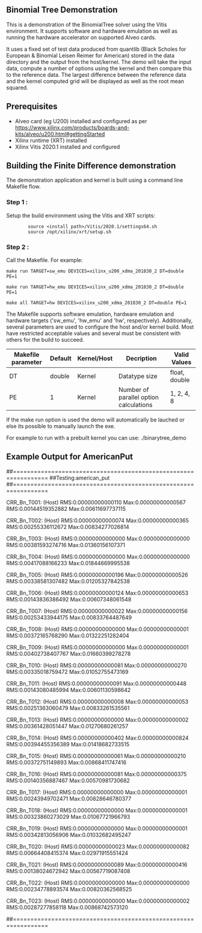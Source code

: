 ## Binomial Tree  Demonstration
This is a demonstration of the BinomialTree solver using the Vitis environment.  It supports software and hardware emulation as well as running the hardware accelerator on supported Alveo cards.

It uses a fixed set of test data produced from quantlib (Black Scholes for European & Binomial Leisen Reimer for American) stored in the data directory and the output from the host/kernel. The demo will take the input data, compute a number of options using the kernel and then compare this to the reference data.  The largest difference between the reference data and the kernel computed grid will be displayed as well as the root mean squared.

## Prerequisites
- Alveo card (eg U200) installed and configured as per https://www.xilinx.com/products/boards-and-kits/alveo/u200.html#gettingStarted
- Xilinx runtime (XRT) installed
- Xilinx Vitis 2020.1 installed and configured

## Building the Finite Difference demonstration
The demonstration application and kernel is built using a command line Makefile flow.

### Step 1 :
Setup the build environment using the Vitis and XRT scripts:

            source <install path>/Vitis/2020.1/settings64.sh
            source /opt/xilinx/xrt/setup.sh

### Step 2 :
Call the Makefile. For example:

	make run TARGET=sw_emu DEVICES=xilinx_u200_xdma_201830_2 DT=double PE=1

	make run TARGET=hw_emu DEVICES=xilinx_u200_xdma_201830_2 DT=double PE=1

	make all TARGET=hw DEVICES=xilinx_u200_xdma_201830_2 DT=double PE=1
        

The Makefile supports software emulation, hardware emulation and hardware targets ('sw_emu', 'hw_emu' and 'hw', respectively).  Additionally, several parameters are used to configure the host and/or kernel build. Most have restricted acceptable values and several must be consistent with others for the build to succeed.

| Makefile parameter | Default | Kernel/Host | Decription                                   | Valid Values                                |
|--------------------|---------|-------------|----------------------------------------------|---------------------------------------------|
|DT                  | double  | Kernel      | Datatype size			            | float,   double                             |
|PE                  | 1       | Kernel      | Number of parallel option calculations       | 1, 2, 4, 8                                  |



If the make run option is used the demo will automatically be lauched or else its possible to manually launch the exe.

For example to run with a prebuilt kernel you can use:
	    ./binarytree_demo


## Example Output for AmericanPut
##================================================================
##Testing:american_put
##================================================================

CRR_Bn_T001:  (Host) RMS:0.00000000000110 Max:0.00000000000567    RMS:0.00144519352882 Max:0.00611697737115

CRR_Bn_T002:  (Host) RMS:0.00000000000074 Max:0.00000000000365    RMS:0.00255336112672 Max:0.00834277026814

CRR_Bn_T003:  (Host) RMS:0.00000000000000 Max:0.00000000000000    RMS:0.00381593274716 Max:0.01360156107371

CRR_Bn_T004:  (Host) RMS:0.00000000000000 Max:0.00000000000000    RMS:0.00417088166233 Max:0.01844669995538

CRR_Bn_T005:  (Host) RMS:0.00000000000196 Max:0.00000000000526    RMS:0.00338581307482 Max:0.01205327842538

CRR_Bn_T006:  (Host) RMS:0.00000000000124 Max:0.00000000000653    RMS:0.00143836386492 Max:0.00607348061548

CRR_Bn_T007:  (Host) RMS:0.00000000000022 Max:0.00000000000156    RMS:0.00253433944175 Max:0.00833764487649

CRR_Bn_T008:  (Host) RMS:0.00000000000000 Max:0.00000000000001    RMS:0.00372165768290 Max:0.01322251282404

CRR_Bn_T009:  (Host) RMS:0.00000000000000 Max:0.00000000000001    RMS:0.00402738407767 Max:0.01660399278278

CRR_Bn_T010:  (Host) RMS:0.00000000000081 Max:0.00000000000270    RMS:0.00335018759472 Max:0.01052755473169

CRR_Bn_T011:  (Host) RMS:0.00000000000091 Max:0.00000000000448    RMS:0.00143080485994 Max:0.00601130598642

CRR_Bn_T012:  (Host) RMS:0.00000000000008 Max:0.00000000000053    RMS:0.00251363060479 Max:0.00833261535561

CRR_Bn_T013:  (Host) RMS:0.00000000000000 Max:0.00000000000002    RMS:0.00361428051447 Max:0.01270680261257

CRR_Bn_T014:  (Host) RMS:0.00000000000402 Max:0.00000000000824    RMS:0.00394455356389 Max:0.01418682733515

CRR_Bn_T015:  (Host) RMS:0.00000000000061 Max:0.00000000000210    RMS:0.00372751149893 Max:0.00868411747416

CRR_Bn_T016:  (Host) RMS:0.00000000000081 Max:0.00000000000375    RMS:0.00140356887467 Max:0.00570981730682

CRR_Bn_T017:  (Host) RMS:0.00000000000000 Max:0.00000000000001    RMS:0.00243949702471 Max:0.00828646780377

CRR_Bn_T018:  (Host) RMS:0.00000000000000 Max:0.00000000000001    RMS:0.00323860273029 Max:0.01067721966793

CRR_Bn_T019:  (Host) RMS:0.00000000000000 Max:0.00000000000001    RMS:0.00342813056906 Max:0.01032682495247

CRR_Bn_T020:  (Host) RMS:0.00000000000023 Max:0.00000000000082    RMS:0.00664408415374 Max:0.02971915551424

CRR_Bn_T021:  (Host) RMS:0.00000000000089 Max:0.00000000000416    RMS:0.00138024672942 Max:0.00567719087408

CRR_Bn_T022:  (Host) RMS:0.00000000000000 Max:0.00000000000000    RMS:0.00234778893574 Max:0.00820362568525

CRR_Bn_T023:  (Host) RMS:0.00000000000000 Max:0.00000000000002    RMS:0.00287277858118 Max:0.00868742573120

##================================================================
